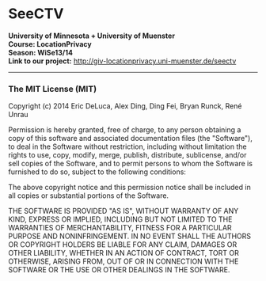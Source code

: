 SeeCTV
=============

**University of Minnesota + University of Muenster**<br/>
**Course: LocationPrivacy**<br/>
**Season: WiSe13/14**<br/>
**Link to our project:** http://giv-locationprivacy.uni-muenster.de/seectv<br/>

***

### The MIT License (MIT)

Copyright (c) 2014 Eric DeLuca, Alex Ding, Ding Fei, Bryan Runck, René Unrau

Permission is hereby granted, free of charge, to any person obtaining a copy
of this software and associated documentation files (the "Software"), to deal
in the Software without restriction, including without limitation the rights
to use, copy, modify, merge, publish, distribute, sublicense, and/or sell
copies of the Software, and to permit persons to whom the Software is
furnished to do so, subject to the following conditions:

The above copyright notice and this permission notice shall be included in
all copies or substantial portions of the Software.

THE SOFTWARE IS PROVIDED "AS IS", WITHOUT WARRANTY OF ANY KIND, EXPRESS OR
IMPLIED, INCLUDING BUT NOT LIMITED TO THE WARRANTIES OF MERCHANTABILITY,
FITNESS FOR A PARTICULAR PURPOSE AND NONINFRINGEMENT. IN NO EVENT SHALL THE
AUTHORS OR COPYRIGHT HOLDERS BE LIABLE FOR ANY CLAIM, DAMAGES OR OTHER
LIABILITY, WHETHER IN AN ACTION OF CONTRACT, TORT OR OTHERWISE, ARISING FROM,
OUT OF OR IN CONNECTION WITH THE SOFTWARE OR THE USE OR OTHER DEALINGS IN
THE SOFTWARE.
